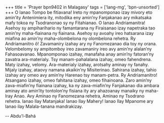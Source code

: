 +++
title = 'Prayer bpn9402 in Malagasy'
tags = ['lang-mg', 'bpn-unsorted']
+++
O Ianao Tompo be fitiavana! Ireto ny mpanomponao izay mivory eto amin’ity Antenimiera ity, mitodika eny amin’ny Fanjakanao ary mikatsaka mafy tokoa ny Tsodranonao sy ny Fitahianao.
O Ianao Andriamanitra! Asehoy sy ampiharihario ny famantarana ny Firaisanao izay napetraka tao amin’ny maha-fiainana ny fiainana. Asehoy sy avoahy ireo hatsarana izay miafina ao amin’ny maha-olombelona ny olombelona rehetra.
Ry Andriamanitro ô! Zavamaniry izahay ary ny Fanomezanao dia toy ny orana. Velombelomy sy ampitomboy ireo zavamaniry ireo avy amin’ny alalan’ny  Fahasoavanao. Mpanomponao izahay, manafaha anay amin’ny fatoran’ny zavatra ara-materialy. Tsy manam-pahalalana izahay, omeo fahendrena. Maty izahay, velomy. Ara-materialy izahay, arotsahy aminay ny fanahy.  Mijaly izahay, ataovy namana akaikin’ny Misiterinao. Sahirana izahay, tahio izahay ary omeo avy amin’ny  Harenao tsy manam-petra. 
Ry Andriamanitro! Atsangano izahay, omeo fahitana izahay, omeo fihainoana. Zaro amin’ny zava-miafin’ny fiainana izahay, ka ny zava-miafin’ny Fanjakanao dia ambara aminay ato amin’ity tontolon’ny fisiana ity ary ahazoanay manaiky ny maha-Iray Anao. Avy Aminao ny Fanomezana rehetra, Aminao ny Tsodrano rehetra.
Ianao Ilay Matanjaka! Ianao Ilay Mahery! Ianao Ilay Mpanome ary Ianao ilay  Malala-tanana mandrakizay.

-- Abdu'l-Bahá
